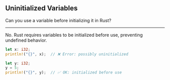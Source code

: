 ## Uninitialized Variables

Can you use a variable before initializing it in Rust?

---

No. Rust requires variables to be initialized before use, preventing undefined behavior.

```rust
let x: i32;
println!("{}", x);  // ❌ Error: possibly uninitialized

let y: i32;
y = 5;
println!("{}", y);  // ✅ OK: initialized before use
```

